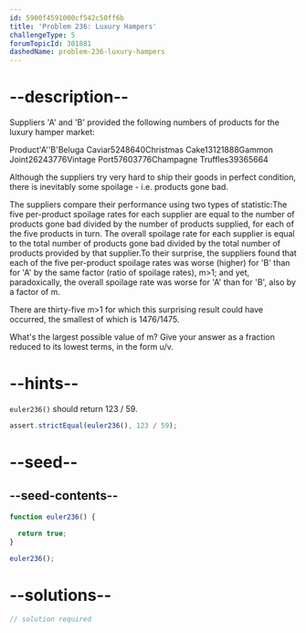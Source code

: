 ```yaml
---
id: 5900f4591000cf542c50ff6b
title: 'Problem 236: Luxury Hampers'
challengeType: 5
forumTopicId: 301881
dashedName: problem-236-luxury-hampers
---
```


# --description--

Suppliers 'A' and 'B' provided the following numbers of products for the luxury hamper market:

Product'A''B'Beluga Caviar5248640Christmas Cake13121888Gammon Joint26243776Vintage Port57603776Champagne Truffles39365664

Although the suppliers try very hard to ship their goods in perfect condition, there is inevitably some spoilage - i.e. products gone bad.

The suppliers compare their performance using two types of statistic:The five per-product spoilage rates for each supplier are equal to the number of products gone bad divided by the number of products supplied, for each of the five products in turn. The overall spoilage rate for each supplier is equal to the total number of products gone bad divided by the total number of products provided by that supplier.To their surprise, the suppliers found that each of the five per-product spoilage rates was worse (higher) for 'B' than for 'A' by the same factor (ratio of spoilage rates), m>1; and yet, paradoxically, the overall spoilage rate was worse for 'A' than for 'B', also by a factor of m.

There are thirty-five m>1 for which this surprising result could have occurred, the smallest of which is 1476/1475.

What's the largest possible value of m? Give your answer as a fraction reduced to its lowest terms, in the form u/v.

# --hints--

`euler236()` should return 123 / 59.

```js
assert.strictEqual(euler236(), 123 / 59);
```

# --seed--

## --seed-contents--

```js
function euler236() {

  return true;
}

euler236();
```

# --solutions--

```js
// solution required
```

